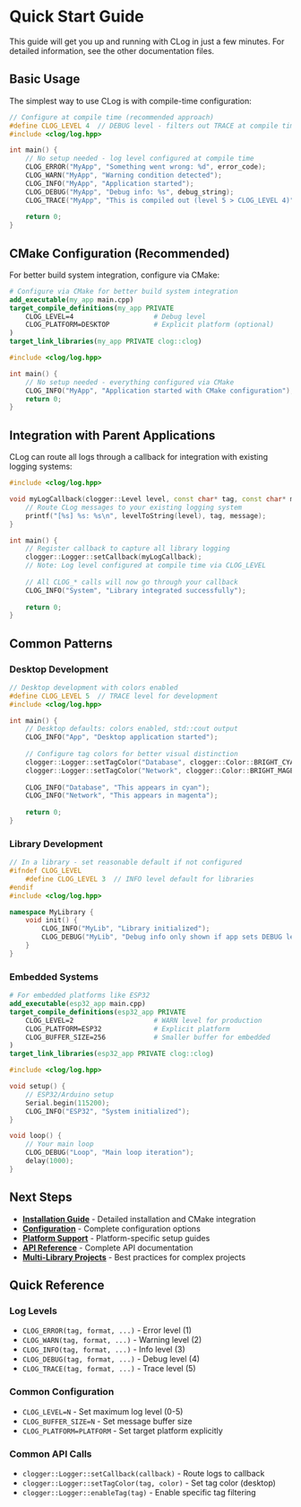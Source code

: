 # Quick Start Guide

This guide will get you up and running with CLog in just a few minutes. For detailed information, see the other documentation files.

## Basic Usage

The simplest way to use CLog is with compile-time configuration:

```cpp
// Configure at compile time (recommended approach)
#define CLOG_LEVEL 4  // DEBUG level - filters out TRACE at compile time
#include <clog/log.hpp>

int main() {
    // No setup needed - log level configured at compile time
    CLOG_ERROR("MyApp", "Something went wrong: %d", error_code);
    CLOG_WARN("MyApp", "Warning condition detected");
    CLOG_INFO("MyApp", "Application started");
    CLOG_DEBUG("MyApp", "Debug info: %s", debug_string);
    CLOG_TRACE("MyApp", "This is compiled out (level 5 > CLOG_LEVEL 4)");
    
    return 0;
}
```

## CMake Configuration (Recommended)

For better build system integration, configure via CMake:

```cmake
# Configure via CMake for better build system integration
add_executable(my_app main.cpp)
target_compile_definitions(my_app PRIVATE 
    CLOG_LEVEL=4                    # Debug level
    CLOG_PLATFORM=DESKTOP           # Explicit platform (optional)
)
target_link_libraries(my_app PRIVATE clog::clog)
```

```cpp
#include <clog/log.hpp>

int main() {
    // No setup needed - everything configured via CMake
    CLOG_INFO("MyApp", "Application started with CMake configuration");
    return 0;
}
```

## Integration with Parent Applications

CLog can route all logs through a callback for integration with existing logging systems:

```cpp
#include <clog/log.hpp>

void myLogCallback(clogger::Level level, const char* tag, const char* message) {
    // Route CLog messages to your existing logging system
    printf("[%s] %s: %s\n", levelToString(level), tag, message);
}

int main() {
    // Register callback to capture all library logging
    clogger::Logger::setCallback(myLogCallback);
    // Note: Log level configured at compile time via CLOG_LEVEL
    
    // All CLOG_* calls will now go through your callback
    CLOG_INFO("System", "Library integrated successfully");
    
    return 0;
}
```

## Common Patterns

### Desktop Development

```cpp
// Desktop development with colors enabled
#define CLOG_LEVEL 5  // TRACE level for development
#include <clog/log.hpp>

int main() {
    // Desktop defaults: colors enabled, std::cout output
    CLOG_INFO("App", "Desktop application started");
    
    // Configure tag colors for better visual distinction
    clogger::Logger::setTagColor("Database", clogger::Color::BRIGHT_CYAN);
    clogger::Logger::setTagColor("Network", clogger::Color::BRIGHT_MAGENTA);
    
    CLOG_INFO("Database", "This appears in cyan");
    CLOG_INFO("Network", "This appears in magenta");
    
    return 0;
}
```

### Library Development

```cpp
// In a library - set reasonable default if not configured
#ifndef CLOG_LEVEL
    #define CLOG_LEVEL 3  // INFO level default for libraries
#endif
#include <clog/log.hpp>

namespace MyLibrary {
    void init() {
        CLOG_INFO("MyLib", "Library initialized");
        CLOG_DEBUG("MyLib", "Debug info only shown if app sets DEBUG level");
    }
}
```

### Embedded Systems

```cmake
# For embedded platforms like ESP32
add_executable(esp32_app main.cpp)
target_compile_definitions(esp32_app PRIVATE 
    CLOG_LEVEL=2                    # WARN level for production
    CLOG_PLATFORM=ESP32             # Explicit platform
    CLOG_BUFFER_SIZE=256            # Smaller buffer for embedded
)
target_link_libraries(esp32_app PRIVATE clog::clog)
```

```cpp
#include <clog/log.hpp>

void setup() {
    // ESP32/Arduino setup
    Serial.begin(115200);
    CLOG_INFO("ESP32", "System initialized");
}

void loop() {
    // Your main loop
    CLOG_DEBUG("Loop", "Main loop iteration");
    delay(1000);
}
```

## Next Steps

- **[Installation Guide](installation.md)** - Detailed installation and CMake integration
- **[Configuration](configuration.md)** - Complete configuration options
- **[Platform Support](platform-support.md)** - Platform-specific setup guides
- **[API Reference](api-reference.md)** - Complete API documentation
- **[Multi-Library Projects](multi-library-projects.md)** - Best practices for complex projects

## Quick Reference

### Log Levels
- `CLOG_ERROR(tag, format, ...)` - Error level (1)
- `CLOG_WARN(tag, format, ...)` - Warning level (2)  
- `CLOG_INFO(tag, format, ...)` - Info level (3)
- `CLOG_DEBUG(tag, format, ...)` - Debug level (4)
- `CLOG_TRACE(tag, format, ...)` - Trace level (5)

### Common Configuration
- `CLOG_LEVEL=N` - Set maximum log level (0-5)
- `CLOG_BUFFER_SIZE=N` - Set message buffer size
- `CLOG_PLATFORM=PLATFORM` - Set target platform explicitly

### Common API Calls
- `clogger::Logger::setCallback(callback)` - Route logs to callback
- `clogger::Logger::setTagColor(tag, color)` - Set tag color (desktop)
- `clogger::Logger::enableTag(tag)` - Enable specific tag filtering